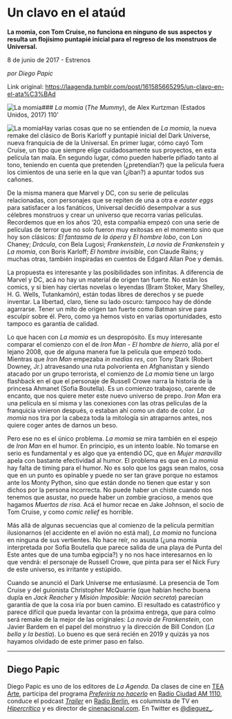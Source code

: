 # Un clavo en el ataúd

**La momia, con Tom Cruise, no funciona en ninguno de sus aspectos y resulta un flojísimo puntapié inicial para el regreso de los monstruos de Universal.**

8 de junio de 2017 - Estrenos

_por Diego Papic_

Link original: https://laagenda.tumblr.com/post/161585665295/un-clavo-en-el-ata%C3%BAd

![La momia](https://64.media.tumblr.com/df7dce4ca9cf296619652058490e50ae/tumblr_inline_pk0t6pDgHV1t6q87u_500.jpg)### *La momia* (*The Mummy*), de Alex Kurtzman (Estados Unidos, 2017) 110’

![La momia](https://64.media.tumblr.com/df7dce4ca9cf296619652058490e50ae/tumblr_inline_pk0t6pDgHV1t6q87u_400.jpg)Hay varias cosas que no se entienden de *La momia*, la nueva remake del clásico de Boris Karloff y puntapié inicial del Dark Universe, nueva franquicia de de la Universal. En primer lugar, cómo cayó Tom Cruise, un tipo que siempre elige cuidadosamente sus proyectos, en esta película tan mala. En segundo lugar, cómo pueden haberle pifiado tanto al tono, teniendo en cuenta que pretenden (¿pretendían?) que la película fuera los cimientos de una serie en la que van (¿iban?) a apuntar todos sus cañones.

De la misma manera que Marvel y DC, con su serie de películas relacionadas, con personajes que se repiten de una a otra e *easter eggs* para satisfacer a los fanáticos, Universal decidió desempolvar a sus célebres monstruos y crear un universo que recorra varias películas. Recordemos que en los años ‘20, esta compañía empezó con una serie de películas de terror que no solo fueron muy exitosas en el momento sino que hoy son clásicos: *El fantasma de la ópera* y *El hombre lobo*, con Lon Chaney; *Drácula*, con Bela Lugosi; *Frankenstein*, *La novia de Frankenstein* y *La momia*, con Boris Karloff; *El hombre invisible*, con Claude Rains; y muchas otras, también inspiradas en cuentos de Edgard Allan Poe y demás.

La propuesta es interesante y las posibilidades son infinitas. A diferencia de Marvel y DC, acá no hay un material de origen tan fuerte. No están los comics, y si bien hay ciertas novelas o leyendas (Bram Stoker, Mary Shelley, H. G. Wells, Tutankamón), están todas libres de derechos y se puede inventar. La libertad, claro, tiene su lado oscuro: tampoco hay de dónde agarrarse. Tener un mito de origen tan fuerte como Batman sirve para esculpir sobre él. Pero, como ya hemos visto en varias oportunidades, esto tampoco es garantía de calidad.

Lo que hacen con *La momia* es un despropósito. Es muy interesante comparar el comienzo con el de *Iron Man - El hombre de hierro*, allá por el lejano 2008, que de alguna manera fue la película que empezó todo. Mientras que *Iron Man* empezaba *in medias res*, con Tony Stark (Robert Downey, Jr.) atravesando una ruta polvorienta en Afghanistan y siendo atacado por un grupo terrorista, el comienzo de *La momia* tiene un largo flashback en el que el personaje de Russell Crowe narra la historia de la princesa Ahmanet (Sofia Boutella). Es un comienzo trabajoso, carente de encanto, que nos quiere meter este nuevo universo de prepo. *Iron Man* era una película en sí misma y las conexiones con las otras películas de la franquicia vinieron después, o estaban ahí como un dato de color. *La momia* nos tira por la cabeza toda la mitología sin atraparnos antes, nos quiere coger antes de darnos un beso.

Pero ese no es el único problema. *La momia* se mira también en el espejo de *Iron Man* en el humor. En principio, es un intento loable. No tomarse en serio es fundamental y es algo que ya entendió DC, que en *Mujer maravilla* apela con bastante efectividad al humor. El problema es que en *La momia* hay falta de timing para el humor. No es solo que los gags sean malos, cosa que en un punto es opinable y puede no ser tan grave porque no estamos ante los Monty Python, sino que están donde no tienen que estar y son dichos por la persona incorrecta. No puede haber un chiste cuando nos tenemos que asustar, no puede haber un zombie gracioso, a menos que hagamos *Muertos de risa*. Acá el humor recae en Jake Johnson, el socio de Tom Cruise, y como *comic relief* es horrible.

Más allá de algunas secuencias que al comienzo de la película permitían ilusionarnos (el accidente en el avión no está mal), *La momia* no funciona en ninguna de sus vertientes. No hace reír, no asusta (¿una momia interpretada por Sofia Boutella que parece salida de una playa de Punta del Este antes que de una tumba egipcia?) y no nos hace interesarnos en lo que vendrá: el personaje de Russell Crowe, que pinta para ser el Nick Fury de este universo, es irritante y estúpido.

Cuando se anunció el Dark Universe me entusiasmé. La presencia de Tom Cruise y del guionista Christopher McQuarrie (que habían hecho buena dupla en *Jack Reacher* y *Misión Imposible: Nación secreta*) parecían garantía de que la cosa iría por buen camino. El resultado es catastrófico y parece difícil que pueda levantar con la próxima entrega, que para colmo será remake de la mejor de las originales: *La novia de Frankenstein*, con Javier Bardem en el papel del monstruo y la dirección de Bill Condon (*La bella y la bestia*). Lo bueno es que será recién en 2019 y quizás ya nos hayamos olvidado de este primer paso en falso.

  




---

 Diego Papic
------------

 Diego Papic es uno de los editores de *La Agenda*. Da clases de cine en [TEA Arte](http://tea-arte.com.ar/), participa del programa *[Preferiría no hacerlo](http://preferiria-no-hacerlo.tumblr.com/)* en [Radio Ciudad AM 1110](http://www.buenosaires.gob.ar/radiociudad), conduce el podcast *[Trailer](http://www.radioberlin.com.ar/programas/trailer)* en [Radio Berlín](http://www.radioberlin.com.ar/), es columnista de TV en *[Hipercrítico](http://hipercritico.com/)* y es director de [cinenacional.com](http://www.cinenacional.com/). En Twitter es [@dieguez\_](https://twitter.com/dieguez_). 

